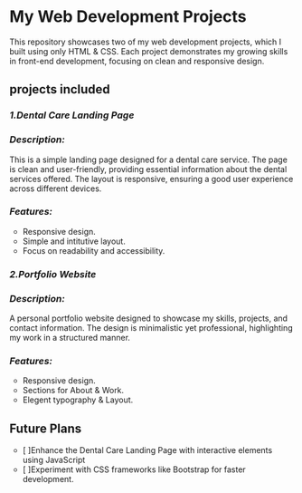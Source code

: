 <strong><h1>My Web Development Projects</h1></strong>
<p>This repository showcases two of my web development projects, which I built using only HTML & CSS. Each project demonstrates my growing skills in front-end development, focusing on clean and responsive design.</p>
<strong><h2>projects included</h2></strong>
<i><b><h3>1.Dental Care Landing Page</h3></b></i>
<i><b><h3>Description:</h3></b></i>
<p>This is a simple landing page designed for a dental care service. The page is clean and user-friendly, providing essential information about the dental services offered. The layout is responsive, ensuring a good user experience across different devices.</p>
<i><b><h3>Features:</h3></b></i>
<ul type="circle">
<li>Responsive design.</li>
<li>Simple and intitutive layout.</li>
<li>Focus on readability and accessibility.</li>
</ul>
<i><b><h3>2.Portfolio Website</h3></b></i>
<i><b><h3>Description:</h3></b></i>
<p>A personal portfolio website designed to showcase my skills, projects, and contact information. The design is minimalistic yet professional, highlighting my work in a structured manner.</p>
<i><b><h3>Features:</h3></b></i>
<ul type="circle">
<li>Responsive design.</li>
<li>Sections for About & Work.</li>
<li>Elegent typography & Layout.</li>
</ul>
<strong><h2>Future Plans</h2></strong>
<ul type="circle">
<li>[ ]Enhance the Dental Care Landing Page with interactive elements using JavaScript</li>
<li>[ ]Experiment with CSS frameworks like Bootstrap for faster development.</li>
